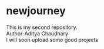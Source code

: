 # newjourney
This is my second repository.
<br>
Author-Aditya Chaudhary
<br>
I will soon upload some good projects
